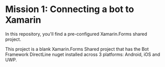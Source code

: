 # Mission 1: Connecting a bot to Xamarin
In this repository, you'll find a pre-configured Xamarin.Forms shared project.

This project is a blank Xamarin.Forms Shared project that has the Bot Framework DirectLine nuget installed across 3 platforms: Android, iOS and UWP. 